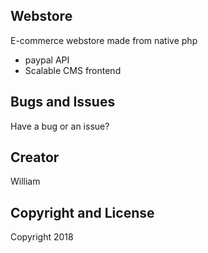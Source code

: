
## Webstore

E-commerce webstore made from native php
* paypal API
* Scalable CMS frontend


## Bugs and Issues

Have a bug or an issue?

## Creator

William

## Copyright and License

Copyright 2018 